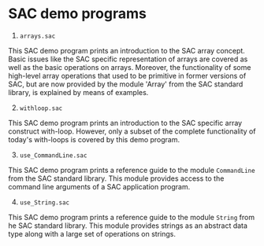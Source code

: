 SAC demo programs
=================


1) `arrays.sac`

This SAC demo program prints an introduction to the SAC array concept.
Basic issues like the SAC specific representation of arrays are covered
as well as the basic operations on arrays. Moreover, the functionality of
some high-level array operations that used to be primitive in former versions
of SAC, but are now provided by the module 'Array' from the SAC standard 
library, is explained by means of examples.


2) `withloop.sac`

This SAC demo program prints an introduction to the SAC specific array
construct with-loop. However, only a subset of the complete functionality
of today's with-loops is covered by this demo program.


3) `use_CommandLine.sac`

This SAC demo program prints a reference guide to the module `CommandLine`
from the SAC standard library. This module provides access to the command
line arguments of a SAC application program.


4) `use_String.sac`

This SAC demo program prints a reference guide to the module `String` from
he SAC standard library. This module provides strings as an abstract data type
along with a large set of operations on strings.
